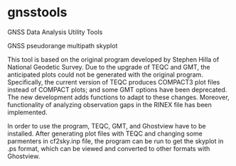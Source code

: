 # gnsstools
GNSS Data Analysis Utility Tools

GNSS pseudorange multipath skyplot

This tool is based on the original program developed by Stephen Hilla of National Geodetic Survey. Due to the upgrade of TEQC and GMT, the anticipated plots could not be generated with the original program. Specifically, the current version of TEQC produces COMPACT3 plot files instead of COMPACT plots; and some GMT options have been deprecated. The new development adds functions to adapt to these changes. Moreover, functionality of analyzing observation gaps in the RINEX file has been implemented.

In order to use the program, TEQC, GMT, and Ghostview have to be installed. After generating plot files with TEQC and changing some parmenters in cf2sky.inp file, the program can be run to get the skyplot in .ps format, which can be viewed and converted to other formats with Ghostview. 
